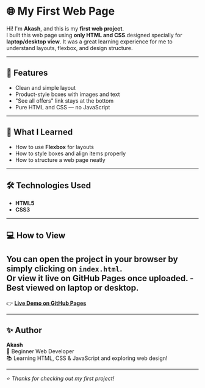 # 🌐 My First Web Page

Hi! I'm **Akash**, and this is my **first web project**.  
I built this web page using **only HTML and CSS**.designed specially for **laptop/desktop view**.
It was a great learning experience for me to understand layouts, flexbox, and design structure.

---

## 🚀 Features

- Clean and simple layout  
- Product-style boxes with images and text  
- "See all offers" link stays at the bottom  
- Pure HTML and CSS — no JavaScript  

---

## 🧠 What I Learned

- How to use **Flexbox** for layouts  
- How to style boxes and align items properly  
- How to structure a web page neatly  

---

## 🛠️ Technologies Used

- **HTML5**  
- **CSS3**

---

## 💻 How to View

You can open the project in your browser by simply clicking on `index.html`.  
Or view it live on GitHub Pages once uploaded.
-Best viewed on **laptop or desktop**.
-

👉 [**Live Demo on GitHub Pages**](https://skycodelike.github.io/first-repo-amazon-clone/)  


---

## ✨ Author

**Akash**  
🌱 Beginner Web Developer  
📚 Learning HTML, CSS & JavaScript and exploring web design!

---

⭐ *Thanks for checking out my first project!*




